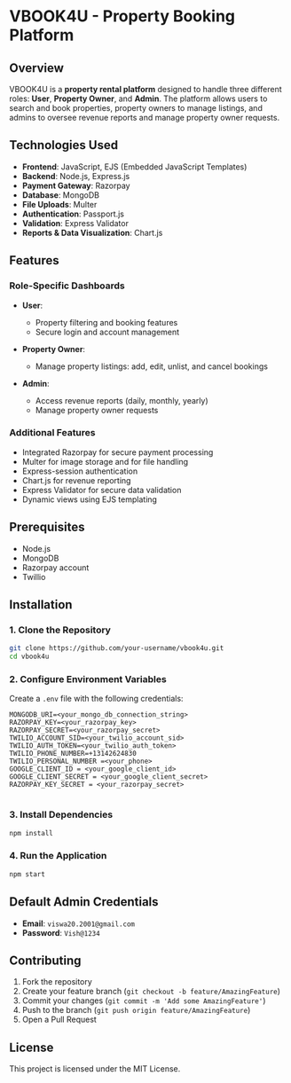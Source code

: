 # VBOOK4U - Property Booking Platform

## Overview
VBOOK4U is a **property rental platform** designed to handle three different roles: **User**, **Property Owner**, and **Admin**. The platform allows users to search and book properties, property owners to manage listings, and admins to oversee revenue reports and manage property owner requests.

## Technologies Used
- **Frontend**: JavaScript, EJS (Embedded JavaScript Templates)
- **Backend**: Node.js, Express.js
- **Payment Gateway**: Razorpay
- **Database**: MongoDB
- **File Uploads**: Multer
- **Authentication**: Passport.js
- **Validation**: Express Validator
- **Reports & Data Visualization**: Chart.js

## Features

### Role-Specific Dashboards
- **User**:
  - Property filtering and booking features
  - Secure login and account management

- **Property Owner**:
  - Manage property listings: add, edit, unlist, and cancel bookings

- **Admin**:
  - Access revenue reports (daily, monthly, yearly)
  - Manage property owner requests

### Additional Features
- Integrated Razorpay for secure payment processing
- Multer for image storage and for file handling
- Express-session authentication
- Chart.js for revenue reporting
- Express Validator for secure data validation
- Dynamic views using EJS templating

## Prerequisites
- Node.js
- MongoDB
- Razorpay account
- Twillio

## Installation

### 1. Clone the Repository
```bash
git clone https://github.com/your-username/vbook4u.git
cd vbook4u
```

### 2. Configure Environment Variables
Create a `.env` file with the following credentials:
```
MONGODB_URI=<your_mongo_db_connection_string>
RAZORPAY_KEY=<your_razorpay_key>
RAZORPAY_SECRET=<your_razorpay_secret>
TWILIO_ACCOUNT_SID=<your_twilio_account_sid>
TWILIO_AUTH_TOKEN=<your_twilio_auth_token>
TWILIO_PHONE_NUMBER=+13142624830
TWILIO_PERSONAL_NUMBER =<your_phone>
GOOGLE_CLIENT_ID = <your_google_client_id>
GOOGLE_CLIENT_SECRET = <your_google_client_secret>
RAZORPAY_KEY_SECRET = <your_razorpay_secret>


```

### 3. Install Dependencies
```bash
npm install
```

### 4. Run the Application
```bash
npm start
```

## Default Admin Credentials
- **Email**: `viswa20.2001@gmail.com`
- **Password**: `Vish@1234`

## Contributing
1. Fork the repository
2. Create your feature branch (`git checkout -b feature/AmazingFeature`)
3. Commit your changes (`git commit -m 'Add some AmazingFeature'`)
4. Push to the branch (`git push origin feature/AmazingFeature`)
5. Open a Pull Request

## License
This project is licensed under the MIT License.